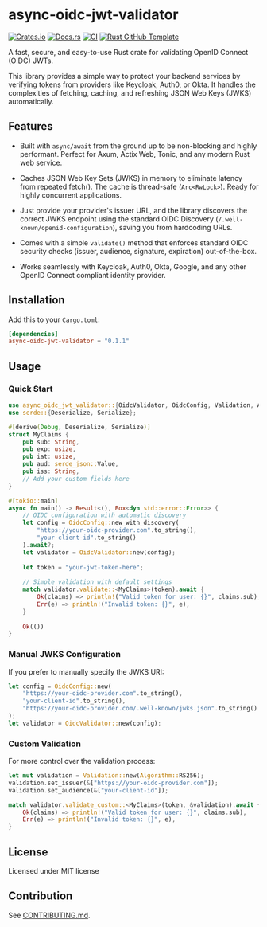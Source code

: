 # async-oidc-jwt-validator

[![Crates.io](https://img.shields.io/crates/v/async-oidc-jwt-validator.svg)](https://crates.io/crates/async-oidc-jwt-validator)
[![Docs.rs](https://docs.rs/async-oidc-jwt-validator/badge.svg)](https://docs.rs/async-oidc-jwt-validator)
[![CI](https://github.com/soya-miyoshi/async-oidc-jwt-validator/workflows/CI/badge.svg)](https://github.com/soya-miyoshi/async-oidc-jwt-validator/actions)
[![Rust GitHub Template](https://img.shields.io/badge/Rust%20GitHub-Template-blue)](https://rust-github.github.io/)

A fast, secure, and easy-to-use Rust crate for validating OpenID Connect (OIDC) JWTs.

This library provides a simple way to protect your backend services by verifying tokens from providers like Keycloak, Auth0, or Okta. It handles the complexities of fetching, caching, and refreshing JSON Web Keys (JWKS) automatically.

## Features

- Built with `async/await` from the ground up to be non-blocking and highly performant. Perfect for Axum, Actix Web, Tonic, and any modern Rust web service.

- Caches JSON Web Key Sets (JWKS) in memory to eliminate latency from repeated fetch(). The cache is thread-safe (`Arc<RwLock>`). Ready for highly concurrent applications.

- Just provide your provider's issuer URL, and the library discovers the correct JWKS endpoint using the standard OIDC Discovery (`/.well-known/openid-configuration`), saving you from hardcoding URLs.

- Comes with a simple `validate()` method that enforces standard OIDC security checks (issuer, audience, signature, expiration) out-of-the-box. 

- Works seamlessly with Keycloak, Auth0, Okta, Google, and any other OpenID Connect compliant identity provider.

## Installation

Add this to your `Cargo.toml`:

```toml
[dependencies]
async-oidc-jwt-validator = "0.1.1"
```

## Usage

### Quick Start

```rust
use async_oidc_jwt_validator::{OidcValidator, OidcConfig, Validation, Algorithm};
use serde::{Deserialize, Serialize};

#[derive(Debug, Deserialize, Serialize)]
struct MyClaims {
    pub sub: String,
    pub exp: usize,
    pub iat: usize,
    pub aud: serde_json::Value,
    pub iss: String,
    // Add your custom fields here
}

#[tokio::main]
async fn main() -> Result<(), Box<dyn std::error::Error>> {
    // OIDC configuration with automatic discovery
    let config = OidcConfig::new_with_discovery(
        "https://your-oidc-provider.com".to_string(),
        "your-client-id".to_string()
    ).await?;
    let validator = OidcValidator::new(config);
    
    let token = "your-jwt-token-here";
    
    // Simple validation with default settings
    match validator.validate::<MyClaims>(token).await {
        Ok(claims) => println!("Valid token for user: {}", claims.sub),
        Err(e) => println!("Invalid token: {}", e),
    }
    
    Ok(())
}
```

### Manual JWKS Configuration

If you prefer to manually specify the JWKS URI:

```rust
let config = OidcConfig::new(
    "https://your-oidc-provider.com".to_string(),
    "your-client-id".to_string(),
    "https://your-oidc-provider.com/.well-known/jwks.json".to_string()
);
let validator = OidcValidator::new(config);
```

### Custom Validation

For more control over the validation process:

```rust
let mut validation = Validation::new(Algorithm::RS256);
validation.set_issuer(&["https://your-oidc-provider.com"]);
validation.set_audience(&["your-client-id"]);

match validator.validate_custom::<MyClaims>(token, &validation).await {
    Ok(claims) => println!("Valid token for user: {}", claims.sub),
    Err(e) => println!("Invalid token: {}", e),
}
```
## License

Licensed under MIT license

## Contribution

See [CONTRIBUTING.md](CONTRIBUTING.md).
